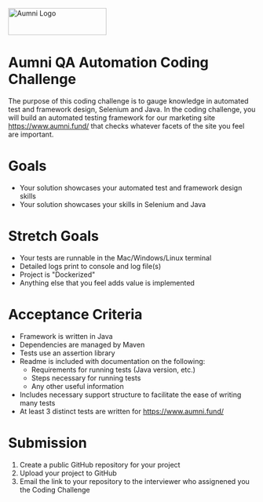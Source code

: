 <img src="https://aumni-public.s3.amazonaws.com/AumniLogoColor.png" alt="Aumni Logo" width="200" height="55">

# **Aumni QA Automation Coding Challenge**

The purpose of this coding challenge is to gauge knowledge in automated test and framework design, Selenium and Java. In the coding challenge, you will build an automated testing framework for our marketing site https://www.aumni.fund/ that checks whatever facets of the site you feel are important.

# **Goals**
* Your solution showcases your automated test and framework design skills
* Your solution showcases your skills in Selenium and Java

# **Stretch Goals**
* Your tests are runnable in the Mac/Windows/Linux terminal
* Detailed logs print to console and log file(s) 
* Project is "Dockerized"
* Anything else that you feel adds value is implemented

# **Acceptance Criteria**

* Framework is written in Java
* Dependencies are managed by Maven
* Tests use an assertion library
* Readme is included with documentation on the following: 
  * Requirements for running tests (Java version, etc.)
  * Steps necessary for running tests
  * Any other useful information  
* Includes necessary support structure to facilitate the ease of writing many tests
* At least 3 distinct tests are written for https://www.aumni.fund/

# **Submission**
1. Create a public GitHub repository for your project
2. Upload your project to GitHub
3. Email the link to your repository to the interviewer who assignened you the Coding Challenge
